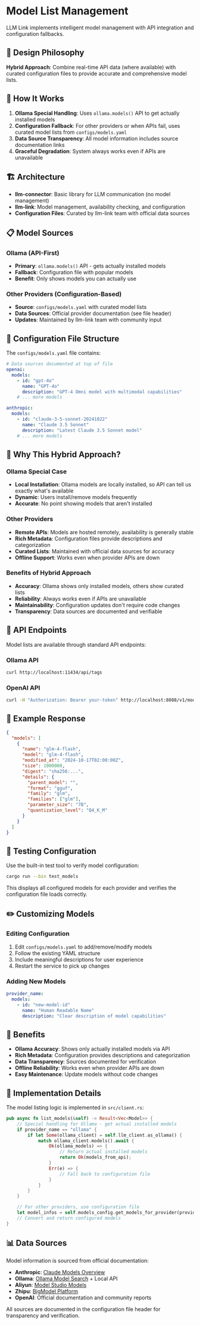 # Model List Management

LLM Link implements intelligent model management with API integration and configuration fallbacks.

## 🎯 Design Philosophy

**Hybrid Approach**: Combine real-time API data (where available) with curated configuration files to provide accurate and comprehensive model lists.

## 🔧 How It Works

1. **Ollama Special Handling**: Uses `ollama.models()` API to get actually installed models
2. **Configuration Fallback**: For other providers or when APIs fail, uses curated model lists from `configs/models.yaml`
3. **Data Source Transparency**: All model information includes source documentation links
4. **Graceful Degradation**: System always works even if APIs are unavailable

## 🏗️ Architecture

- **llm-connector**: Basic library for LLM communication (no model management)
- **llm-link**: Model management, availability checking, and configuration
- **Configuration Files**: Curated by llm-link team with official data sources

## 📋 Model Sources

### Ollama (API-First)
- **Primary**: `ollama.models()` API - gets actually installed models
- **Fallback**: Configuration file with popular models
- **Benefit**: Only shows models you can actually use

### Other Providers (Configuration-Based)
- **Source**: `configs/models.yaml` with curated model lists
- **Data Sources**: Official provider documentation (see file header)
- **Updates**: Maintained by llm-link team with community input

## 📁 Configuration File Structure

The `configs/models.yaml` file contains:

```yaml
# Data sources documented at top of file
openai:
  models:
    - id: "gpt-4o"
      name: "GPT-4o"
      description: "GPT-4 Omni model with multimodal capabilities"
    # ... more models

anthropic:
  models:
    - id: "claude-3-5-sonnet-20241022"
      name: "Claude 3.5 Sonnet"
      description: "Latest Claude 3.5 Sonnet model"
    # ... more models
```

## 🎯 Why This Hybrid Approach?

### Ollama Special Case
- **Local Installation**: Ollama models are locally installed, so API can tell us exactly what's available
- **Dynamic**: Users install/remove models frequently
- **Accurate**: No point showing models that aren't installed

### Other Providers
- **Remote APIs**: Models are hosted remotely, availability is generally stable
- **Rich Metadata**: Configuration files provide descriptions and categorization
- **Curated Lists**: Maintained with official data sources for accuracy
- **Offline Support**: Works even when provider APIs are down

### Benefits of Hybrid Approach
- **Accuracy**: Ollama shows only installed models, others show curated lists
- **Reliability**: Always works even if APIs are unavailable
- **Maintainability**: Configuration updates don't require code changes
- **Transparency**: Data sources are documented and verifiable

## 🔄 API Endpoints

Model lists are available through standard API endpoints:

### Ollama API
```bash
curl http://localhost:11434/api/tags
```

### OpenAI API  
```bash
curl -H "Authorization: Bearer your-token" http://localhost:8088/v1/models
```

## 📝 Example Response

```json
{
  "models": [
    {
      "name": "glm-4-flash",
      "model": "glm-4-flash", 
      "modified_at": "2024-10-17T02:00:00Z",
      "size": 1000000,
      "digest": "sha256:...",
      "details": {
        "parent_model": "",
        "format": "gguf",
        "family": "glm",
        "families": ["glm"],
        "parameter_size": "7B",
        "quantization_level": "Q4_K_M"
      }
    }
  ]
}
```

## 🧪 Testing Configuration

Use the built-in test tool to verify model configuration:

```bash
cargo run --bin test_models
```

This displays all configured models for each provider and verifies the configuration file loads correctly.

## ✏️ Customizing Models

### Editing Configuration
1. Edit `configs/models.yaml` to add/remove/modify models
2. Follow the existing YAML structure
3. Include meaningful descriptions for user experience
4. Restart the service to pick up changes

### Adding New Models
```yaml
provider_name:
  models:
    - id: "new-model-id"
      name: "Human Readable Name"
      description: "Clear description of model capabilities"
```

## 🚀 Benefits

- **Ollama Accuracy**: Shows only actually installed models via API
- **Rich Metadata**: Configuration provides descriptions and categorization
- **Data Transparency**: Sources documented for verification
- **Offline Reliability**: Works even when provider APIs are down
- **Easy Maintenance**: Update models without code changes

## 🔧 Implementation Details

The model listing logic is implemented in `src/client.rs`:

```rust
pub async fn list_models(&self) -> Result<Vec<Model>> {
    // Special handling for Ollama - get actual installed models
    if provider_name == "ollama" {
        if let Some(ollama_client) = self.llm_client.as_ollama() {
            match ollama_client.models().await {
                Ok(ollama_models) => {
                    // Return actual installed models
                    return Ok(models_from_api);
                }
                Err(e) => {
                    // Fall back to configuration file
                }
            }
        }
    }

    // For other providers, use configuration file
    let model_infos = self.models_config.get_models_for_provider(provider_name);
    // Convert and return configured models
}
```

## 📊 Data Sources

Model information is sourced from official documentation:

- **Anthropic**: [Claude Models Overview](https://docs.claude.com/en/docs/about-claude/models/overview)
- **Ollama**: [Ollama Model Search](https://ollama.com/search) + Local API
- **Aliyun**: [Model Studio Models](https://help.aliyun.com/zh/model-studio/models)
- **Zhipu**: [BigModel Platform](https://bigmodel.cn/)
- **OpenAI**: Official documentation and community reports

All sources are documented in the configuration file header for transparency and verification.
